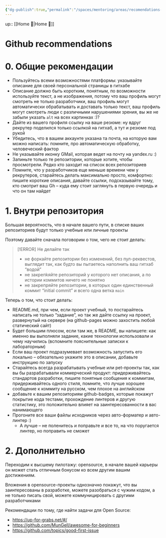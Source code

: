 ```yaml
---
{"dg-publish":true,"permalink":"/spaces/mentoring/areas/recomendations-and-review/github-recomendations/","tags":["spaces/mentoring/recomendations/github"]}
---
```


up:: [[Home 🏡\|Home 🏡]] 
# Github recommendations
# 0. Общие рекомендации
- Пользуйтесь всеми возможностями платформы: указывайте описание для своей персональной страницы в гитхабе
- Описание должно быть коротким, понятным, по возможности используйте текст, а не изображения, потому что ваш профиль могут смотреть не только разработчики, ваш профиль могут автоматически обрабатывать и доставать только текст, ваш профиль могут смотреть люди с различными нарушениями зрения, вы же не забыли указать `alt` на всех картинках :)?
- Дайте из вашего профиля ссылку на ваше резюме: ну вдруг рекрутер поделился только ссылкой на гитхаб, а тут и резюме под рукой
- Убедитесь, что в вашем аккаунте указана та почта, на которую вам можно написать: помните, про автоматическую обработку, человеческий фактор
- Не указывайте иконку GMail, которая ведет на почту на yandex.ru :)
- Запиньте только те репозитории, которые хотите, чтобы просмотрели. Редко кто заходит на список всех репозиториев
- Помните, что у разработчиков еще меньше времени чем у рекрутеров, старайтесь делать максимально просто, комфортно: пишите короткие описания, давайте ссылки, подсказывайте тому, кто смотрит ваш Gh – куда ему стоит заглянуть в первую очередь и что он там найдет 
# 1. Внутри репозитория
Большая вероятность, что в начале вашего пути, в списке ваших репозиториев будут только учебные или личные проекты

Поэтому давайте сначала поговорим о том, чего не стоит делать:

> [!ERROR] Не делайте так
> - не форкайте репозитории без изменений, без пул-реквестов, выглядит так, как будто вы пытаетесь наполнить ваш гитхаб “водой”
> - не закрепkяйте репозиторий у которого нет описания, а по истории коммитов ничего не понятно
> - не закрепряйте репозитории, в которых один единственный коммит “initial commit” и всего одна ветка `main`

Теперь о том, что стоит делать:
- README.md, при чем, если проект учебный, то постарайтесь написать не только “задание”, но так же дайте ссылку на проект, развернутый на сервере (на github-pages можно захостить любой статический сайт)
- Будет большим плюсом, если там же, в README, вы напишете: как именно вы выполняли задание, какие технологии использовали и чему научились (вспомните пояснительные записки к лабораторным)
- Если ваш проект подразумевает возможность запустить его локально – обязательно укажите это в описании, добавьте инструкцию по запуску
- Старайтесь всегда разрабатывать учебные или pet-проекты так, как вы бы разрабатывали коммерческий продукт: придерживайтесь стандартов разработки, пишите понятные сообщения к коммитам, придерживайтесь одного стиля, помните, что лучше хорошее сообщение к коммиту на русском, чем плохое на английском
- добавьте к вашим репозиториям github-badges, которые покажут покрытие кода тестами, прохождение линтеров и другую статистику, это положительно влияет на заинтересованности в вас нанимающего 
- Прогоните все ваши файлы исходников через авто-форматер и авто-линтер :)
	- А лучше – не поленитесь и поправьте и все то, на что поругается линтер, но поправить не сможет

# 2. Дополнительно
Переходим к высшему пилотажу: opensource, в начале вашей карьеры он может стать отличным бонусом ко всем другим вашим достижениям.

Вложения в opensource-проекты однозначно покажут, что вы заинтересованы в разработке, можете разобраться с чужим кодом, а не только писать свой, можете коммуницировать с другими разработчиками

Рекомендации по тому, где найти задачи для Open Source:
- https://up-for-grabs.net/#/
- https://github.com/MunGell/awesome-for-beginners
- https://github.com/topics/good-first-issue